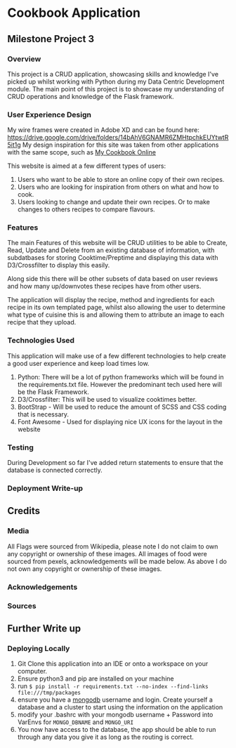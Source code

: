 # Cookbook Application
## Milestone Project 3
### Overview
This project is a CRUD application, showcasing skills and knowledge I've picked up whilst working with Python during my Data Centric Development module. The main point of this project is to showcase my understanding of CRUD operations and knowledge of the Flask framework.

### User Experience Design
My wire frames were created in Adobe XD and can be found here: https://drive.google.com/drive/folders/14bAhV6GNAMR6ZMHtpchkEUYtwtR5it1g My design inspiration for this site was taken from other applications with the same scope, such as [My Cookbook Online](https://www.mycookbook-online.net/en-gb/home/)

This website is aimed at a few different types of users:
1. Users who want to be able to store an online copy of their own recipes.
2. Users who are looking for inspiration from others on what and how to cook.
3. Users looking to change and update their own recipes. Or to make changes to others recipes to compare flavours.


### Features
The main Features of this website will be CRUD utilities to be able to Create, Read, Update and Delete from an existing database of information, with subdatbases for storing Cooktime/Preptime and displaying this data with D3/Crossfilter to display this easily. 

Along side this there will be other subsets of data based on user reviews and how many up/downvotes these recipes have from other users. 

The application will display the recipe, method and ingredients for each recipe in its own templated page, whilst also allowing the user to determine what type of cuisine this is and allowing them to attribute an image to each recipe that they upload.

### Technologies Used
This application will make use of a few different technologies to help create a good user experience and keep load times low. 

1. Python: There will be a lot of python frameworks which will be found in the requirements.txt file. However the predominant tech used here will be the Flask Framework.
2. D3/Crossfilter: This will be used to visualize cooktimes better.
3. BootStrap - Will be used to reduce the amount of SCSS and CSS coding that is necessary.
4. Font Awesome - Used for displaying nice UX icons for the layout in the website

### Testing
During Development so far I've added return statements to ensure that the database is connected correctly.

### Deployment Write-up

## Credits

### Media
All Flags were sourced from Wikipedia, please note I do not claim to own any copyright or ownership of these images.
All images of food were sourced from pexels, acknowledgements will be made below. As above I do not own any copyright or ownership of these images.

### Acknowledgements


### Sources

## Further Write up

### Deploying Locally
1. Git Clone this application into an IDE or onto a workspace on your computer.
2. Ensure python3 and pip are installed on your machine
3. run ```$ pip install -r requirements.txt --no-index --find-links file:///tmp/packages```
4. ensure you have a [mongodb](https://www.mongodb.com/) username and login. Create yourself a database and a cluster to start using the information on the application
5. modify your .bashrc with your mongodb username + Password into VarEnvs for ```MONGO_DBNAME``` and ```MONGO_URI``` 
6. You now have access to the database, the app should be able to run through any data you give it as long as the routing is correct.